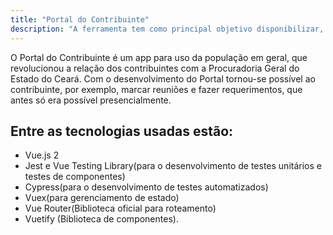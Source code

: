 ```yaml
---
title: "Portal do Contribuinte"
description: "A ferramenta tem como principal objetivo disponibilizar, de forma simplificada e explicativa, o acesso a vários serviços que possibilitam a regularização fiscal, dentre eles, a consulta sobre dívidas protestadas e o parcelamento de débitos inscritos em dívida ativa."
---
```


O Portal do Contribuinte é um app para uso da população em geral, que revolucionou a relação dos contribuintes com a Procuradoria Geral do Estado do Ceará. Com o desenvolvimento do Portal tornou-se possível ao contribuinte, por exemplo, marcar reuniões e fazer requerimentos, que antes só era possível presencialmente.

## Entre as tecnologias usadas estão:

- Vue.js 2
- Jest e Vue Testing Library(para o desenvolvimento de testes unitários e testes de componentes)
- Cypress(para o desenvolvimento de testes automatizados)
- Vuex(para gerenciamento de estado)
- Vue Router(Biblioteca oficial para roteamento)
- Vuetify (Biblioteca de componentes).
